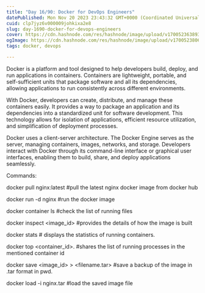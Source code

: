 ```yaml
---
title: "Day 16/90: Docker for DevOps Engineers"
datePublished: Mon Nov 20 2023 23:43:32 GMT+0000 (Coordinated Universal Time)
cuid: clp7jyz6v000009johkixa2e8
slug: day-1690-docker-for-devops-engineers
cover: https://cdn.hashnode.com/res/hashnode/image/upload/v1700523638931/09decf5a-2c51-4f56-9851-70c8af87cdde.jpeg
ogImage: https://cdn.hashnode.com/res/hashnode/image/upload/v1700523806917/e0ab54a4-64a8-47b8-8928-330dce3396d4.jpeg
tags: docker, devops

---
```


Docker is a platform and tool designed to help developers build, deploy, and run applications in containers. Containers are lightweight, portable, and self-sufficient units that package software and all its dependencies, allowing applications to run consistently across different environments.

With Docker, developers can create, distribute, and manage these containers easily. It provides a way to package an application and its dependencies into a standardized unit for software development. This technology allows for isolation of applications, efficient resource utilization, and simplification of deployment processes.

Docker uses a client-server architecture. The Docker Engine serves as the server, managing containers, images, networks, and storage. Developers interact with Docker through its command-line interface or graphical user interfaces, enabling them to build, share, and deploy applications seamlessly.

Commands:

docker pull nginx:latest #pull the latest nginx docker image from docker hub

docker run -d nginx #run the docker image

docker container ls #check the list of running files

docker inspect &lt;image\_id&gt; #provides the details of how the image is built

docker stats # displays the statistics of running containers.

docker top &lt;container\_id&gt;. #shares the list of running processes in the mentioned container id

docker save &lt;image\_id&gt; &gt; &lt;filename.tar&gt; #save a backup of the image in .tar format in pwd.

docker load -i nginx.tar #load the saved image file